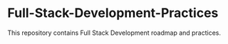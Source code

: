# Full-Stack-Development-Practices
This repository contains Full Stack Development roadmap and practices.
